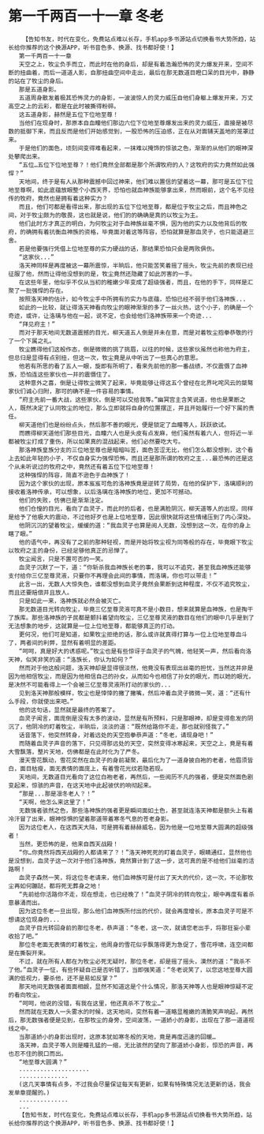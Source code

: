 # 第一千两百一十一章 冬老
        【告知书友，时代在变化，免费站点难以长存，手机app多书源站点切换看书大势所趋，站长给你推荐的这个换源APP，听书音色多、换源、找书都好使！】
       第一千两百一十一章
       天空之上，牧尘负手而立，而此时在他的身后，却是有着浩瀚恐怖的灵力爆发开来，空间不断的扭曲着，而后一道道人影，自那扭曲空间中走出，最后在那无数道目瞪口呆的目光中，静静的站在了牧尘的身后。
       那是五道身影。
       五道周身散发着极其恐怖灵力的身影，一波波惊人的灵力威压自他们身躯上爆发开来，万丈高空之上的云彩，都是在此时被撕得粉碎。
       这五道身影，赫然是五位下位地至尊！
       当他们在现身时，那原本自血瞳他们那边六位下位地至尊爆发出来的灵力威压，直接是被尽数的抵御下来，而且反而是他们开始感觉到，一股恐怖的压迫感，正在从对面铺天盖地的笼罩过来。
       于是他们的面色，顷刻间变得难看起来，一抹难以掩饰的惊骇之色，渐渐的从他们的眼神深处攀爬出来。
       “五位…五位下位地至尊？！他们竟然全部都是那个所谓牧府的人？这牧府的实力竟然如此强悍？”
       天地间，终于是有人从那种震撼中回过神来，他们难以置信的望着这一幕，那可是五位下位地至尊啊，如此底蕴放眼整个小西天界，恐怕也就血神族能够拿出来，然而眼前，这个名不见经传的牧府，竟然也是拥有着这种实力？
       而且，他们可都是看得出来，那出现的五位下位地至尊，都是位于牧尘之后，而且神色之间，对于牧尘颇为的敬畏，这也就是说，他们的的确确是真的以牧尘为主。
       他们此时方才真正的明白，为何牧尘对于血神族丝毫不惧，因为他的实力以及他背后的牧府，的确拥有着抗衡血神族的资格，毕竟面对着这等阵容，恐怕就算是那血灵子，也只能退避三舍。
       若是他要强行凭借上位地至尊的实力硬战的话，那结果恐怕只会是两败俱伤。
       “这家伙...”
       洛天神同样是再度被这一幕所震惊，半晌后，他只能苦笑着摇了摇头，牧尘先前的表现已经征服了他，然而让得他没想到的是，牧尘竟然还隐藏了如此厉害的一手。
       在这些年里，他似乎不仅从当初的稚嫩少年变成了超级强者，而且，在他的手下，同样是汇聚了一批强悍的存在。
       按照洛天神的估计，如今牧尘手中所拥有的实力与底蕴，恐怕已经不弱于他们洛神族...
       如此的一比较，就让得洛天神看向牧尘的眼神渐渐的多了一丝火热，这个小子，的确是一个奇迹，或许，让洛璃与他在一起，说不定，也会给他们洛神族带来一个奇迹...
       “拜见府主！”
       而对于那天地间无数道震撼的目光，柳天道五人倒是并未在意，而是对着牧尘抱拳恭敬的行了一个下属之礼。
       牧尘瞧得他们这般作态，倒是微微的挑了挑眉，以往的时候，这些家伙虽然也称他为府主，但总归是显得有点别扭，但这一次，牧尘竟是从中听出了一些真心的意思。
       他若有所思的看了五人一眼，旋即有所明了，看来先前他的那一番战绩，不仅震慑了血神族，恐怕连这些家伙也一并的震慑住了。
       这种意外之喜，倒是让得牧尘微笑了起来，毕竟能够让得这五个曾经在北界叱咤风云的桀骜家伙们诚心归附，那可的确不是一件容易的事情。
       “府主先前一番大战，这些家伙，倒是可以交给我等。”幽冥宫主含笑说道，他也是果断之人，既然决定了认同牧尘的地位，那么立即就将自身的位置摆正，并且开始履行一个好下属的责任。
       柳天道他们也是纷纷点头，然后那不善的眼光，便是锁定了血瞳等人，跃跃欲试。
       而瞧得柳天道他们那些目光，血瞳六人也是头皮有点发麻，他们虽然有着六人，但将近一半都被牧尘打成了重伤，所以如果真的混战起来，他们必然要吃大亏。
       那洛神族皇族分支的三位地至尊也是暗暗叫苦，面色苦涩无比，他们怎么都没想到，这个看上去如此年轻的小子，不仅自身实力强悍恐怖，而且还是那所谓的牧府之主...最恐怖的还是这个从未听说过的牧府之中，竟然还有着五位下位地至尊！
       这种强悍的阵容，简直不逊色于血神族了！
       因为这个家伙的出现，原本岌岌可危的洛神族竟是逆转了局势，在他的保护下，洛璃顺利的接收着洛神传承，可以想象，以后洛璃在洛神族的地位，更加不可撼动。
       他们的失败，仿佛已是渐渐注定。
       他们仓惶的目光，看向了血灵子，而此时的后者，也是满脸阴沉，柳天道等人的出现，同样是给予了他极大的震动，不过他好歹也是上位地至尊，因此很快就将这些情绪压到了内心深处。
       他阴沉沉的望着牧尘，缓缓的道：“我血灵子也算是阅人无数，没想到这一次，在你的身上瞎了眼。”
       他的语气中，再没有了之前的那种轻视，而是开始将牧尘视为同等般的存在，毕竟眼下牧尘以牧府之主的身份，已经足够他真正的忌惮了。
       牧尘闻言，只是不置可否的一笑。
       血灵子沉默了一下，道：“你斩杀我血神族长老的事，我可以不追究，甚至我血神族还能够支付给你三亿至尊灵液，只要你不再理会此间的事情，而洛璃，你也可以带走！”
       此言一出，无数人大惊失色，谁都没想到血灵子竟然会果断到这种程度，不仅不追究牧尘，而且还要赔偿并且放人。
       只是如此一来，洛神族就必然会被灭亡。
       那无数道目光转向牧尘，毕竟三亿至尊灵液可真不是小数目，想来就算是血神族，也是掏干了族库。那些洛神族的子民都是颤抖着望向牧尘，三亿至尊灵液的数目在他们的眼中几乎是到了无法想象的地步，这就算是一位上位地至尊，都能够真正的打动。
       更何况，他们可是知道，如果牧尘拒绝的话，那么或许就真得打算与一位上位地至尊血斗了，两者间的利弊，显然有着明显的差距。
       “呵呵，真是好大的诱惑呢。”牧尘也是有些惊讶于血灵子的气魄，他轻笑一声，然后看向洛天神，似笑非笑的道：“洛族长，你认为如何？”
       然而对于他这般问题，洛天神却是显得很淡然，他竟没有表现出丝毫的担忧，当然这并非是因为他相信牧尘，而是因为他相信自己的孙女，从而如今也相信了孙女的眼光，而以她的眼光，是决然不可能看得上一个会被三亿至尊灵液所打动的家伙的...
       见到洛天神那般模样，牧尘也是悻悻的撇了撇嘴，然后冲着血灵子微微一笑，道：“还有什么手段，你就使出来吧。”
       他的这句话，显然就是最终的答案了。
       血灵子闻言，面庞倒是没有太多的波动，显然是有所预料，只是那眼神，却是变得愈发的阴沉了，他阴冷的盯着牧尘，半晌后，淡淡的道：“既然给路你不走，那也就别怪我了。”
       话音落下，他突然转身，对着远处的天空抱拳恭声道：“冬老，请现身吧！”
       而随着血灵子声音的落下，只见得那远处的天空，突然变得冰寒起来，天空之上，竟是有着大雪飘落，整片天地，仿佛都是在此时化为了严冬。
       漫天雪花飘动，雪花突然在血灵子的身前凝聚，最后化为了一道身披白袍的老者，他眉须皆白，面目枯瘦，面无表情的面庞上，有着雪花光纹若隐若现。
       天地间，无数道目光看向了这位白袍老者，再然后，一些阅历不凡的强者，便是突然面色剧变起来，惊骇的声音，在这天地中此起彼伏的响彻起来。
       “那是...那是凛冬老人？！”
       “天啊，他怎么来这里了！”
       无数强者骇然之色，那些洛神族的强者更是瞬间面如土色，甚至就连洛天神都是额头上有着冷汗冒了出来，眼神惊惧的望着那道带着寒冬气息的苍老身影。
       因为这位老人，在这西天大陆，可是拥有着赫赫威名，因为他是一位地至尊大圆满的超级强者！
       当然，更恐怖的是，他来自西天战殿！
       “你…你竟然将西天战殿的人都请来了？！”洛天神死死的盯着血灵子，眼睛通红，显然他也是没想到，血灵子这一次对于他们洛神族，竟然算计到了这一步，这可真的是不给他们丝毫的活路啊！
       血灵子森然一笑，将这位冬老请来，他们血神族可是付出了天大的代价，这一次，不论那牧尘再如何蹦跶，都将死无葬身之地！
       “先前给你活路你不走，现在想走，也已经晚了！”血灵子阴冷的转向牧尘，眼中再度有着杀意暴涌而出。
       因为这位冬老一旦出现，那么他们血神族所付出的代价，就会再度增长，原本血灵子可是不想请这位现身的...
       血灵子目光转回身前的那位冬老，恭声道：“冬老，这一次，就请您老出手，将那狂妄小辈收拾了吧。”
       那位冬老面无表情的盯着牧尘，他周身的雪花似乎飘落得更为急促了，雪花呼啸，连空间都是在撕裂开来。
       不过，就在所有人都在为牧尘必死无疑时，那位冬老，却是摇了摇头，漠然的道：“我杀不了他。”血灵子一怔，有些怀疑自己是否听错了，当即强笑道：“冬老说笑了，以您这地至尊大圆满的低视力，要杀他，还不是易如反掌？”
       那天地间无数强者面面相觑，显然不知道这是个什么情况，那洛天神等人也是眼神惊疑不定的看向牧尘。
       “呵呵，他说的没错，有我在这里，他还真杀不了牧尘…”
       然而就在无数人一头雾水的时候，这天地间，突然有着一道略显稚嫩的清脆笑声响起，再然后，那无数强者便是见到，在那牧尘的身旁，空间波荡，一道娇小的身影，出现在了那一道道视线之中。
       当那道娇小的身影出现时，这原本犹如寒冬般的天地，竟是再度迅速的回暖…
       洛天神，血灵子等人则是瞳孔猛的一缩，无比骇然的望向了那道娇小身影，惊恐的声音，再也忍不住的脱口而出。
       “地至尊大圆满？”
       ....................
       ..............
       (这几天事情有点多，不过我会尽量保证每天有更新，如果有特殊情况无法更新的话，我会发单章提醒的。)
       ..............
       ...
       【告知书友，时代在变化，免费站点难以长存，手机app多书源站点切换看书大势所趋，站长给你推荐的这个换源APP，听书音色多、换源、找书都好使！】